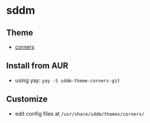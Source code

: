 # sddm

## Theme
- [corners](https://github.com/aczw/sddm-theme-corners)

## Install from AUR
- using yay: `yay -S sddm-theme-corners-git`

## Customize
- edit config files at `/usr/share/sddm/themes/corners/`

